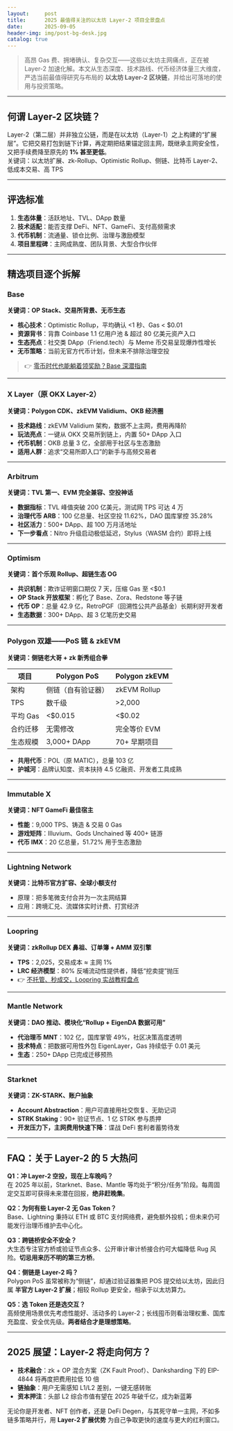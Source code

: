 ```yaml
---
layout:     post
title:      2025 最值得关注的以太坊 Layer-2 项目全景盘点
date:       2025-09-05
header-img: img/post-bg-desk.jpg
catalog: true
---
```


> 高昂 Gas 费、拥堵确认、复杂交互——这些以太坊主网痛点，正在被 Layer-2 加速化解。本文从生态深度、技术路线、代币经济体量三大维度，严选当前最值得研究与布局的 **以太坊 Layer-2 区块链**，并给出可落地的使用与投资策略。

---

## 何谓 Layer-2 区块链？
Layer-2（第二层）并非独立公链，而是在以太坊（Layer-1）之上构建的“扩展层”。它把交易打包到链下计算，再定期把结果锚定回主网，既继承主网安全性，又把手续费降至原先的 **1% 甚至更低**。  
关键词：以太坊扩展、zk-Rollup、Optimistic Rollup、侧链、比特币 Layer-2、低成本交易、高 TPS

---

## 评选标准
1. **生态体量**：活跃地址、TVL、DApp 数量  
2. **技术适配**：能否支撑 DeFi、NFT、GameFi、支付高频需求  
3. **代币机制**：流通量、锁仓比例、治理与激励模型  
4. **项目里程碑**：主网成熟度、团队背景、大型合作伙伴  

---

## 精选项目逐个拆解

### Base  
**关键词：OP Stack、交易所背景、无币生态**

- **核心技术**：Optimistic Rollup，平均确认 <1 秒、Gas < $0.01  
- **资源背书**：背靠 Coinbase 1.1 亿用户池 & 超过 80 亿美元资产入口  
- **生态亮点**：社交类 DApp（Friend.tech）与 Meme 币交易呈现爆炸性增长  
- **无币策略**：当前无官方代币计划，但未来不排除治理空投  

> 👉 [零币时代也能躺着领奖励？Base 深潜指南](https://okxdog.com/)

---

### X Layer（原 OKX Layer-2）  
**关键词：Polygon CDK、zkEVM Validium、OKB 经济圈**

- **技术路线**：zkEVM Validium 架构，数据不上主网，费用再降阶  
- **玩法亮点**：一键从 OKX 交易所到链上，内置 50+ DApp 入口  
- **代币机制**：OKB 总量 3 亿，全部用于社区与生态激励  
- **适用人群**：追求“交易所即入口”的新手与高频交易者  

---

### Arbitrum  
**关键词：TVL 第一、EVM 完全兼容、空投神话**

- **数据指标**：TVL 峰值突破 200 亿美元，测试网 TPS 可达 4 万  
- **治理代币 ARB**：100 亿总量、社区空投 11.62%，DAO 国库掌控 35.28%  
- **社区活力**：500+ DApp、超 100 万月活地址  
- **下一步看点**：Nitro 升级启动极低延迟，Stylus（WASM 合约）即将上线  

---

### Optimism  
**关键词：首个乐观 Rollup、超链生态 OG**

- **共识机制**：欺诈证明窗口期仅 7 天，压缩 Gas 至 <$0.1  
- **OP Stack 开放框架**：孵化了 Base、Zora、Redstone 等子链  
- **代币 OP**：总量 42.9 亿，RetroPGF（回溯性公共产品基金）长期利好开发者  
- **生态数据**：300+ DApp、超 3 亿笔历史交易  

---

### Polygon 双雄——PoS 链 & zkEVM  
**关键词：侧链老大哥 + zk 新秀组合拳**

| 项目         | Polygon PoS      | Polygon zkEVM    |
|--------------|------------------|------------------|
| 架构         | 侧链（自有验证器） | zkEVM Rollup     |
| TPS          | 数千级            | >2,000           |
| 平均 Gas     | <$0.015          | <$0.02           |
| 合约迁移     | 无需修改          | 完全等价 EVM      |
| 生态规模     | 3,000+ DApp       | 70+ 早期项目      |

- **共用代币**：POL（原 MATIC），总量 103 亿  
- **护城河**：品牌认知度、资本扶持 4.5 亿融资、开发者工具成熟  

---

### Immutable X  
**关键词：NFT GameFi 最佳宿主**

- **性能**：9,000 TPS、铸造 & 交易 0 Gas  
- **游戏矩阵**：Illuvium、Gods Unchained 等 400+ 链游  
- **代币 IMX**：20 亿总量，51.72% 用于生态激励  

---

### Lightning Network  
**关键词：比特币官方扩容、全球小额支付**

- 原理：把多笔微支付合并为一次主网结算  
- 应用：跨境汇兑、流媒体实时计费、打赏经济  

---

### Loopring  
**关键词：zkRollup DEX 鼻祖、订单簿 + AMM 双引擎**

- **TPS**：2,025，交易成本 ≈ 主网 1%  
- **LRC 经济模型**：80% 反哺流动性提供者，降低“挖卖提”抛压  
- 👉 [不托管、秒成交，Loopring 实战教程盘点](https://okxdog.com/)

---

### Mantle Network  
**关键词：DAO 推动、模块化“Rollup + EigenDA 数据可用”**

- **代治理币 MNT**：102 亿，国库掌管 49%，社区决策高度透明  
- **技术特点**：把数据可用性外包 EigenLayer，Gas 持续低于 0.01 美元  
- **生态**：250+ DApp 已完成迁移预热

---

### Starknet  
**关键词：ZK-STARK、账户抽象**

- **Account Abstraction**：用户可直接用社交恢复、无助记词  
- **STRK Staking**：90+ 验证节点、1 亿 STRK 参与质押  
- **开发压力下，主网费用快速下降**：谍战 DeFi 套利者蓄势待发

---

## FAQ：关于 Layer-2 的 5 大热问

**Q1：冲 Layer-2 空投，现在上车晚吗？**  
在 2025 年以前，Starknet、Base、Mantle 等均处于“积分/任务”阶段。每周固定交互即可获得未来潜在回报，**绝非赶晚集**。

**Q2：为何有些 Layer-2 无 Gas Token？**  
Base、Lightning 秉持以 ETH 或 BTC 支付网络费，避免额外投机；但未来仍可能发行治理币维护去中心化。

**Q3：跨链桥安全不安全？**  
大生态专注官方桥或验证节点众多、公开审计审计桥接合约可大幅降低 Rug 风险。**切忌用来历不明的第三方桥**。

**Q4：侧链是 Layer-2 吗？**  
Polygon PoS 虽常被称为“侧链”，却通过验证器集把 POS 提交给以太坊，因此归属 **半官方 Layer-2 扩展**；相较 Rollup 更安全，相承于以太坊算力。

**Q5：选 Token 还是选交互？**  
高频使用场景优先考虑性能好、活动多的 Layer-2；长线囤币则看治理权重、国库充盈度、安全优先级。**两者结合才是理想策略**。

---

## 2025 展望：Layer-2 将走向何方？
- **技术融合**：zk + OP 混合方案（ZK Fault Proof）、Danksharding 下的 EIP-4844 将再度把费用拉低 10 倍  
- **链抽象**：用户无需感知 L1/L2 差别，一键无感转账  
- **资本押注**：头部 L2 综合市值有望在 2025 年破千亿，成为新蓝筹  

无论你是开发者、NFT 创作者，还是 DeFi Degen，与其死守单一主网，不如多链多策略并行，用 **Layer-2 扩展优势** 为自己争取更快的速度与更大的红利窗口。